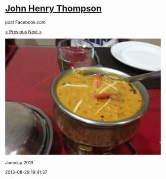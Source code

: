 # [John Henry Thompson](../README.md)
post Facebook.com

[< Previous](2013-08-29-67.md) [Next >](2013-08-29-69.md)

[![](../media/2013-08-29/Jamaica-2079.jpg)](../README.md)

Jamaica 2013

2013-08-29 19:41:37